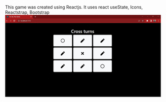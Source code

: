 This game was created using Reactjs. It uses react useState, Icons, Reactstrap, Bootstrap
![alt text](gamePage.jpg)